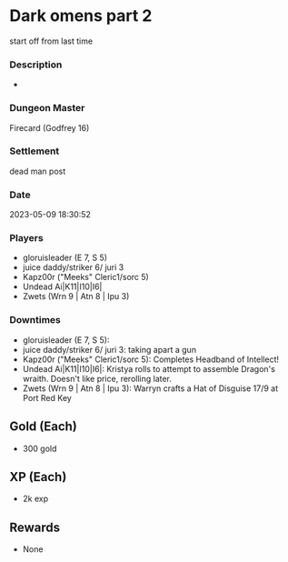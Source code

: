 # Dark omens part 2
start off from last time
### Description
-
### Dungeon Master
Firecard (Godfrey 16)
### Settlement
dead man post
### Date
2023-05-09 18:30:52
### Players
* gloruisleader (E 7, S 5)
* juice daddy/striker 6/ juri 3
* Kapz00r ("Meeks" Cleric1/sorc 5)
* Undead Ai|K11|I10|I6|
* Zwets (Wrn 9 | Atn 8 | Ipu 3)
### Downtimes
* gloruisleader (E 7, S 5): 
* juice daddy/striker 6/ juri 3: taking apart a gun
* Kapz00r ("Meeks" Cleric1/sorc 5): Completes Headband of Intellect!
* Undead Ai|K11|I10|I6|: Kristya rolls to attempt to assemble Dragon's wraith. Doesn't like price, rerolling later.
* Zwets (Wrn 9 | Atn 8 | Ipu 3): Warryn crafts a Hat of Disguise 17/9 at Port Red Key
## Gold (Each)
* 300 gold
## XP (Each)
* 2k exp
## Rewards
* None